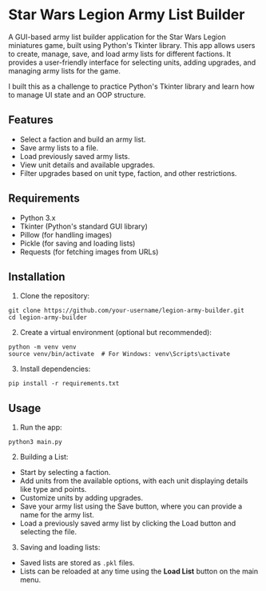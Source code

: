 # Star Wars Legion Army List Builder

A GUI-based army list builder application for the Star Wars Legion miniatures game, built using Python's Tkinter library. This app allows users to create, manage, save, and load army lists for different factions. It provides a user-friendly interface for selecting units, adding upgrades, and managing army lists for the game.

I built this as a challenge to practice Python's Tkinter library and learn how to manage UI state and an OOP structure.

## Features

* Select a faction and build an army list.
* Save army lists to a file.
* Load previously saved army lists.
* View unit details and available upgrades.
* Filter upgrades based on unit type, faction, and other restrictions.

## Requirements

* Python 3.x
* Tkinter (Python's standard GUI library)
* Pillow (for handling images)
* Pickle (for saving and loading lists)
* Requests (for fetching images from URLs)

## Installation

1. Clone the repository:
```
git clone https://github.com/your-username/legion-army-builder.git
cd legion-army-builder
```

2. Create a virtual environment (optional but recommended):
```
python -m venv venv
source venv/bin/activate  # For Windows: venv\Scripts\activate
```

3. Install dependencies:
```
pip install -r requirements.txt
```

## Usage

1. Run the app:
```
python3 main.py
```

2. Building a List:
* Start by selecting a faction.
* Add units from the available options, with each unit displaying details like type and points.
* Customize units by adding upgrades.
* Save your army list using the Save button, where you can provide a name for the army list.
* Load a previously saved army list by clicking the Load button and selecting the file.

3. Saving and loading lists:
* Saved lists are stored as `.pkl` files.
* Lists can be reloaded at any time using the **Load List** button on the main menu.
